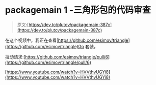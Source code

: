 # packagemain 1 -三角形包的代码审查

> 原文:[https://dev.to/plutov/packagemain-387c](https://dev.to/plutov/packagemain-387c)

在这个视频中，我正在查看[https://github.com/esimov/triangle](https://github.com/esimov/triangle)Go 套装。

拉动请求:[https://github.com/esimov/triangle/pull/6](https://github.com/esimov/triangle/pull/6)

[https://www.youtube.com/watch?v=HVVthvUGYi8](https://www.youtube.com/watch?v=HVVthvUGYi8)